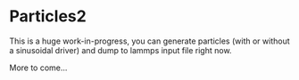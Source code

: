 # Particles2

This is a huge work-in-progress, you can generate particles (with or without a
sinusoidal driver) and dump to lammps input file right now.

More to come...
